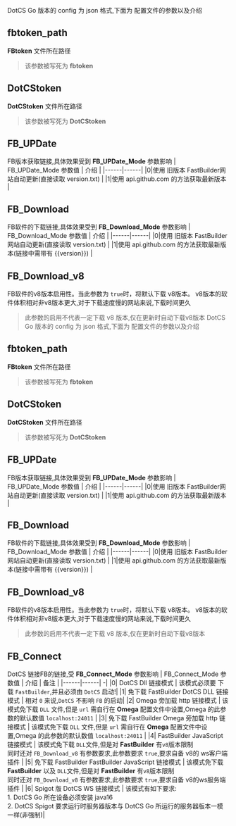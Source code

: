 DotCS Go 版本的 config 为 json 格式,下面为 配置文件的参数以及介绍

## fbtoken_path 
**FBtoken** 文件所在路径
> 该参数被写死为 **fbtoken**

## DotCStoken
**DotCStoken** 文件所在路径
> 该参数被写死为 **DotCStoken**

## FB_UPDate
FB版本获取链接,具体效果受到 **FB_UPDate_Mode** 参数影响
| FB_UPDate_Mode 参数值  | 介绍 |
|------|------|
|0|使用 旧版本 FastBuilder网站自动更新(直接读取 version.txt) |
|1|使用 api.github.com 的方法获取最新版本 |

## FB_Download
FB软件的下载链接,具体效果受到 **FB_Download_Mode** 参数影响
| FB_Download_Mode 参数值  | 介绍 |
|------|------|
|0|使用 旧版本 FastBuilder网站自动更新(直接读取 version.txt) |
|1|使用 api.github.com 的方法获取最新版本(链接中需带有 {{version}}) |

## FB_Download_v8 
FB软件的v8版本启用性。当此参数为 `true`时，将默认下载 v8版本。
v8版本的软件体积相对非v8版本更大,对于下载速度慢的网站来说,下载时间更久
> 此参数的启用不代表一定下载 v8 版本,仅在更新时自动下载v8版本
DotCS Go 版本的 config 为 json 格式,下面为 配置文件的参数以及介绍

## fbtoken_path 
**FBtoken** 文件所在路径
> 该参数被写死为 **fbtoken**

## DotCStoken
**DotCStoken** 文件所在路径
> 该参数被写死为 **DotCStoken**

## FB_UPDate
FB版本获取链接,具体效果受到 **FB_UPDate_Mode** 参数影响
| FB_UPDate_Mode 参数值  | 介绍 |
|------|------|
|0|使用 旧版本 FastBuilder网站自动更新(直接读取 version.txt) |
|1|使用 api.github.com 的方法获取最新版本 |

## FB_Download
FB软件的下载链接,具体效果受到 **FB_Download_Mode** 参数影响
| FB_Download_Mode 参数值  | 介绍 |
|------|------|
|0|使用 旧版本 FastBuilder网站自动更新(直接读取 version.txt) |
|1|使用 api.github.com 的方法获取最新版本(链接中需带有 {{version}}) |

## FB_Download_v8 
FB软件的v8版本启用性。当此参数为 `true`时，将默认下载 v8版本。
v8版本的软件体积相对非v8版本更大,对于下载速度慢的网站来说,下载时间更久
> 此参数的启用不代表一定下载 v8 版本,仅在更新时自动下载v8版本
## FB_Connect
DotCS 链接FB的链接,受 **FB_Connect_Mode** 参数影响
| FB_Connect_Mode 参数值  | 介绍 | 备注 |
|------|------| -|
|0| DotCS Dll 链接模式 | 该模式必须要 下载 `FastBuilder`,并且必须由 `DotCS` 启动!|
|1| 免下载 FastBuilder DotCS DLL 链接模式 | 相对 `0` 来说,`DotCS` 不影响 `FB` 的启动|
|2| Omega 旁加载 http 链接模式 | 该模式免下载 `DLL` 文件,但是 `url` 需自行在 **Omega** 配置文件中设置,Omega 的此参数的默认数值 `localhost:24011` |
|3| 免下载 FastBuilder Omega 旁加载 http 链接模式 | 该模式免下载 `DLL` 文件,但是 `url` 需自行在 **Omega** 配置文件中设置,Omega 的此参数的默认数值 `localhost:24011` |
|4| FastBuilder JavaScript 链接模式  | 该模式免下载 `DLL`文件,但是对 **FastBuilder** 有`v8`版本限制<br/>同时还对 `FB_Download_v8` 有参数要求,此参数要求 `true`,要求自备 v8的 ws客户端插件 |
|5| 免下载 FastBuilder FastBuilder JavaScript 链接模式 | 该模式免下载 **FastBuilder** 以及 `DLL`文件,但是对 **FastBuilder** 有`v8`版本限制<br/>同时还对 `FB_Download_v8` 有参数要求,此参数要求 `true`,要求自备 v8的ws服务端插件 |
|6| Spigot 版 DotCS WS 链接模式 | 该模式有如下要求:<br/> 1. DotCS Go 所在设备必须安装 java16 <br/> 2. DotCS Spigot 要求运行时服务器版本与 DotCS Go 所运行的服务器版本一模一样(非强制)|
